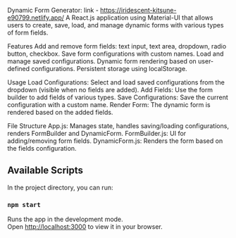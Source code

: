 Dynamic Form Generator:
link - https://iridescent-kitsune-e90799.netlify.app/
A React.js application using Material-UI that allows users to create, save, load, and manage dynamic forms with various types of form fields.

Features
  Add and remove form fields: text input, text area, dropdown, radio button, checkbox.
  Save form configurations with custom names.
  Load and manage saved configurations.
  Dynamic form rendering based on user-defined configurations.
  Persistent storage using localStorage.
  
Usage
  Load Configurations: Select and load saved configurations from the dropdown (visible when no fields are added).
  Add Fields: Use the form builder to add fields of various types.
  Save Configurations: Save the current configuration with a custom name.
  Render Form: The dynamic form is rendered based on the added fields.

File Structure
  App.js: Manages state, handles saving/loading configurations, renders FormBuilder and DynamicForm.
  FormBuilder.js: UI for adding/removing form fields.
  DynamicForm.js: Renders the form based on the fields configuration.

## Available Scripts
In the project directory, you can run:

### `npm start`

Runs the app in the development mode.\
Open [http://localhost:3000](http://localhost:3000) to view it in your browser.
